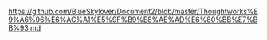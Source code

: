 https://github.com/BlueSkylover/Document2/blob/master/Thoughtworks%E9%A6%96%E6%AC%A1%E5%9F%B9%E8%AE%AD%E6%80%BB%E7%BB%93.md